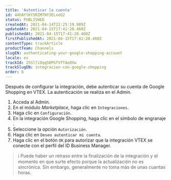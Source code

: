 ```yaml
---
title: 'Autenticar la cuenta'
id: 44hAYlKYSRZMTNY3ELxeQ2
status: PUBLISHED
createdAt: 2021-04-14T22:25:19.989Z
updatedAt: 2021-04-15T17:41:20.460Z
publishedAt: 2021-04-15T17:41:20.460Z
firstPublishedAt: 2021-04-15T17:41:20.460Z
contentType: trackArticle
productTeam: Channels
slugEN: authenticating-your-google-shopping-account
locale: es
trackId: 25Sl7iOqq58PGfVfTAo8Xw
trackSlugEN: integracion-con-google-shopping
order: 6
---
```


Después de configurar la integración, debe autenticar su cuenta de Google Shopping en VTEX. La autenticación se realiza en el Admin.

1. Acceda al Admin.
2. En el módulo _Marketplace_, haga clic en `Integraciones`.
3. Haga clic en `Configuración`.
4. En la integración Google Shopping, haga clic en el símbolo de engranaje <i class="fas fa-cog"></i>.
5. Seleccione la opción `Autorización`.
6. Haga clic en `Deseo autenticar mi cuenta`.
7. Haga clic en el botón `OK` para autorizar que la integración VTEX se conecte con el perfil del ID Business Manager.

> ℹ️ Puede haber un retraso entre la finalización de la integración y el momento en que surte efecto porque la actualización no es sincrónica. Sin embargo, generalmente no toma más de unas cuantas horas.
